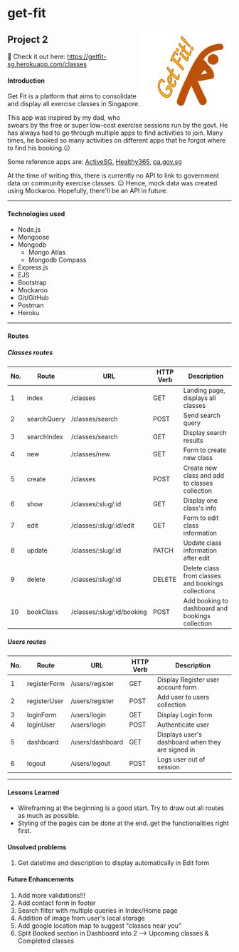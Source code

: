 # get-fit

<img src="https://github.com/imanonion/get-fit/blob/cb7d0e273cf7772e427a841d91343ff1fe5f584f/public/getfit_logo.png" align="right" alt="Get Fit logo" width="200" height="191">

## Project 2

 💪  Check it out here: https://getfit-sg.herokuapp.com/classes

#### Introduction
Get Fit is a platform that aims to consolidate and display all exercise classes in Singapore. 

This app was inspired by my dad, who swears by the free or super low-cost exercise sessions run by the govt. He has always had to go through multiple apps to find activities to join. Many times, he booked so many activities on different apps that he forgot where to find his booking.😕 

Some reference apps are: [ActiveSG](https://www.myactivesg.com "ActiveSG"), [Healthy365](https://www.activate.sg/healthy-365-app "Healthy365"), [pa.gov.sg](https://www.pa.gov.sg "PA")

At the time of writing this, there is currently no API to link to government data on community exercise classes. 😔 Hence, mock data was created using Mockaroo. Hopefully, there'll be an API in future. 

_________________________

#### Technologies used
- Node.js
- Mongoose
- Mongodb
    - Mongo Atlas
    - Mongodb Compass
- Express.js
- EJS
- Bootstrap
- Mockaroo
- Git/GitHub
- Postman
- Heroku

_________________________

#### Routes
##### Classes routes
| No. |Route      |URL                       |HTTP Verb|Description                                       |
|-----|-----------|--------------------------|---------|--------------------------------------------------|
| 1   |index      |/classes                  |GET      |Landing page, displays all classes                |
| 2   |searchQuery|/classes/search           |POST     |Send search query                                 |
| 3   |searchIndex|/classes/search           |GET      |Display search results                            |
| 4   |new        |/classes/new              |GET      |Form to create new class                          |
| 5   |create     |/classes                  |POST     |Create new class and add to classes collection    |
| 6   |show       |/classes/:slug/:id        |GET      |Display one class's info                          |
| 7   |edit       |/classes/:slug/:id/edit   |GET      |Form to edit class information                    |
| 8   |update     |/classes/:slug/:id        |PATCH    |Update class information after edit               |
| 9   |delete     |/classes/:slug/:id        |DELETE   |Delete class from classes and bookings collections|
| 10  |bookClass  |/classes/:slug/:id/booking|POST     |Add booking to dashboard and bookings collection  |

##### Users routes
| No. |Route       |URL             |HTTP Verb|Description                                      |
|-----|------------|----------------|---------|-------------------------------------------------|
| 1   |registerForm|/users/register |GET      |Display Register user account form               |
| 2   |registerUser|/users/register |POST     |Add user to users collection                     |
| 3   |loginForm   |/users/login    |GET      |Display Login form                               |
| 4   |loginUser   |/users/login    |POST     |Authenticate user                                |
| 5   |dashboard   |/users/dashboard|GET      |Displays user's dashboard when they are signed in|
| 6   |logout      |/users/logout   |POST     |Logs user out of session                         |

_________________________

#### Lessons Learned
- Wireframing at the beginning is a good start. Try to draw out all routes as much as possible. 
- Styling of the pages can be done at the end..get the functionalities right first.

#### Unsolved problems
1. Get datetime and description to display automatically in Edit form

#### Future Enhancements
1. Add more validations!!!
2. Add contact form in footer
3. Search filter with multiple queries in Index/Home page
4. Addition of image from user's local storage
5. Add google location map to suggest "classes near you"
6. Split Booked section in Dashboard into 2 --> Upcoming classes & Completed classes